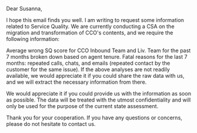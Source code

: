 Dear Susanna,

I hope this email finds you well. I am writing to request some information related to Service Quality. We are currently conducting a CSA on the migration and transformation of CCO's contents, and we require the following information:

Average wrong SQ score for CCO Inbound Team and Liv. Team for the past 7 months broken down based on agent tenure.
Fatal reasons for the last 7 months: repeated calls, chats, and emails (repeated contact by the customer for the same issue).
If the above analyses are not readily available, we would appreciate it if you could share the raw data with us, and we will extract the necessary information from there.

We would appreciate it if you could provide us with the information as soon as possible. The data will be treated with the utmost confidentiality and will only be used for the purpose of the current state assessment.

Thank you for your cooperation. If you have any questions or concerns, please do not hesitate to contact us.
